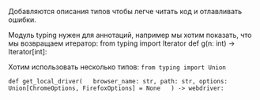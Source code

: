 Добавляются описания типов чтобы легче читать код и отлавливать ошибки.

Модуль typing нужен для аннотаций, например мы хотим показать, что мы возвращаем итератор:
from typing import Iterator def g(n: int) -> Iterator[int]:

Хотим использовать несколько типов:
`from typing import Union`

`def get_local_driver(  
browser_name: str, path: str, options: Union[ChromeOptions, FirefoxOptions] = None  
) -> webdriver:`
